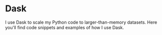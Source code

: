 # Dask

I use Dask to scale my Python code to larger-than-memory datasets. Here you'll find code snippets and examples of how I use Dask.